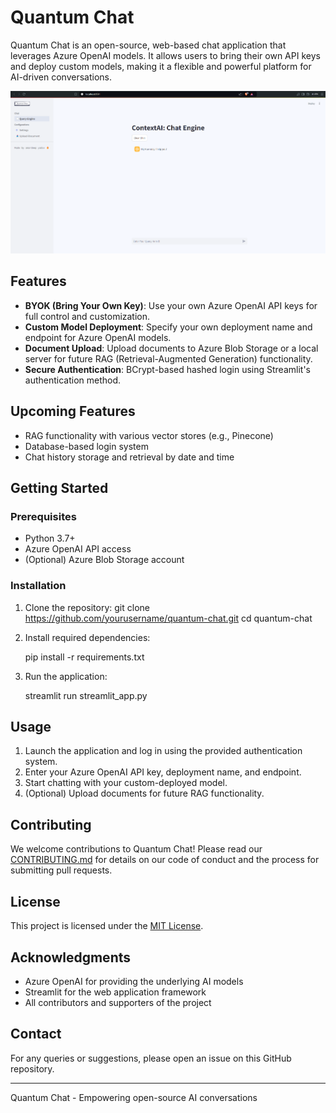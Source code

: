 # Quantum Chat

Quantum Chat is an open-source, web-based chat application that leverages Azure OpenAI models. It allows users to bring their own API keys and deploy custom models, making it a flexible and powerful platform for AI-driven conversations.

![Quantum Chat application screenshot](Assets/look_app.png)

## Features

- **BYOK (Bring Your Own Key)**: Use your own Azure OpenAI API keys for full control and customization.
- **Custom Model Deployment**: Specify your own deployment name and endpoint for Azure OpenAI models.
- **Document Upload**: Upload documents to Azure Blob Storage or a local server for future RAG (Retrieval-Augmented Generation) functionality.
- **Secure Authentication**: BCrypt-based hashed login using Streamlit's authentication method.

## Upcoming Features

- RAG functionality with various vector stores (e.g., Pinecone)
- Database-based login system
- Chat history storage and retrieval by date and time

## Getting Started

### Prerequisites

- Python 3.7+
- Azure OpenAI API access
- (Optional) Azure Blob Storage account

### Installation

1. Clone the repository:
    git clone https://github.com/yourusername/quantum-chat.git
    cd quantum-chat

2. Install required dependencies:
   
    pip install -r requirements.txt

4. Run the application:

    streamlit run streamlit_app.py

## Usage

1. Launch the application and log in using the provided authentication system.
2. Enter your Azure OpenAI API key, deployment name, and endpoint.
3. Start chatting with your custom-deployed model.
4. (Optional) Upload documents for future RAG functionality.

## Contributing

We welcome contributions to Quantum Chat! Please read our [CONTRIBUTING.md](CONTRIBUTING.md) for details on our code of conduct and the process for submitting pull requests.

## License

This project is licensed under the [MIT License](LICENSE).

## Acknowledgments

- Azure OpenAI for providing the underlying AI models
- Streamlit for the web application framework
- All contributors and supporters of the project

## Contact

For any queries or suggestions, please open an issue on this GitHub repository.

---

Quantum Chat - Empowering open-source AI conversations
